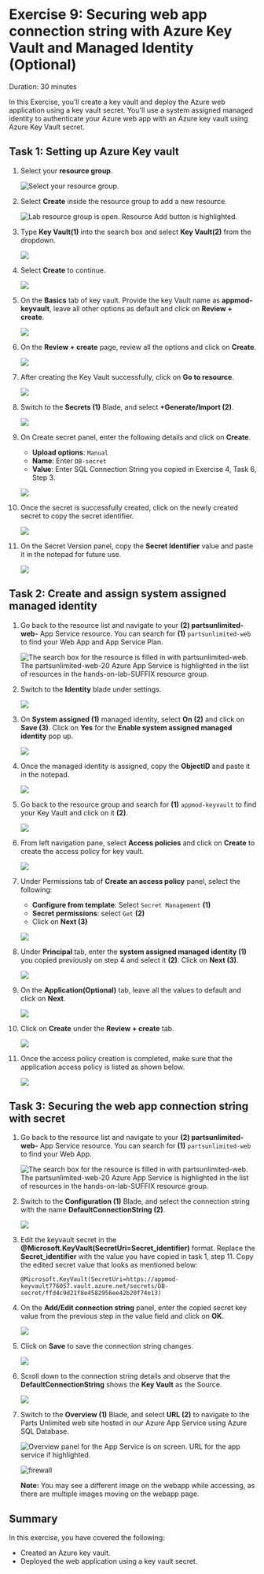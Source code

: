 # Exercise 9: Securing web app connection string with Azure Key Vault and Managed Identity (Optional)
Duration: 30 minutes

In this Exercise, you'll create a key vault and deploy the Azure web application using a key vault secret. You'll use a system assigned managed identity to authenticate your Azure web app with an Azure key vault using Azure Key Vault secret.

## Task 1: Setting up Azure Key vault

1. Select your **resource group**. 

   ![Select your resource group.](media/resource-group-1.png "Resource Group")

1. Select **Create** inside the resource group to add a new resource.

    ![Lab resource group is open. Resource Add button is highlighted.](media/portal-add-resource-1.png "Lab Resource Group")
    
1. Type **Key Vault(1)** into the search box and select **Key Vault(2)** from the dropdown.

    ![](media/lab9_01.png)

1. Select **Create** to continue.

    ![](media/lab9_02.png)
    
1. On the **Basics** tab of key vault. Provide the key Vault name as **appmod-keyvault<inject key="DeploymentID" enableCopy="false"/>**, leave all other options as default and click on **Review + create**.

    ![](media/lab9_03.png)
    
1. On the **Review + create** page, review all the options and click on **Create**.

    ![](media/lab9_04.png)
    
1. After creating the Key Vault successfully, click on **Go to resource**.

    ![](media/lab9_09.png)

1. Switch to the **Secrets (1)** Blade, and select **+Generate/Import (2)**.

   ![](media/lab9_05.png)
   
1. On Create secret panel, enter the following details and click on **Create**.
   
   - **Upload options**: `Manual`
   - **Name**: Enter `DB-secret`
   - **Value**: Enter SQL Connection String you copied in Exercise 4, Task 6, Step 3.

   ![](media/lab9_06.png)
   
1. Once the secret is successfully created, click on the newly created secret to copy the secret identifier.

   ![](media/lab9_07.png)

1. On the Secret Version panel, copy the **Secret Identifier** value and paste it in the notepad for future use.

   ![](media/lab9_08.png)
   
## Task 2: Create and assign system assigned managed identity

1. Go back to the resource list and navigate to your **(2) partsunlimited-web-<inject key="DeploymentID" enableCopy="false"/>**
App Service resource. You can search for **(1)** `partsunlimited-web` to find your Web App and App Service Plan.

   ![The search box for the resource is filled in with partsunlimited-web. The partsunlimited-web-20 Azure App Service is highlighted in the list of resources in the hands-on-lab-SUFFIX resource group.](media/resource-group-appservice-resource.png "Resources")
   
1. Switch to the **Identity** blade under settings.
   
   ![](media/Identity1.png)
   
1. On **System assigned (1)** managed identity, select **On (2)** and click on **Save (3)**. Click on **Yes** for the **Enable system assigned managed identity** pop up.

   ![](media/Identity2.png)
   
1. Once the managed identity is assigned, copy the **ObjectID** and paste it in the notepad.

   ![](media/Identity_03.png)
   
1. Go back to the resource group and search for **(1)** `appmod-keyvault` to find your Key Vault and click on it **(2)**.

   ![](media/Identity3.png)
   
1. From left navigation pane, select **Access policies** and click on **Create** to create the access policy for key vault.

   ![](media/Identity4.png)
 
1. Under Permissions tab of **Create an access policy** panel, select the following:

   - **Configure from template**: Select `Secret Management` **(1)**
   - **Secret permissions**: select `Get` **(2)**
   - Click on **Next (3)**

   ![](media/Identity5.png)
   
1. Under **Principal** tab, enter the **system assigned managed identity (1)** you copied previously on step 4 and select it **(2)**. Click on **Next (3)**.

   ![](media/Identity6.png)
   
1. On the **Application(Optional)** tab, leave all the values to default and click on **Next**.

   ![](media/key-update.png)

1. Click on **Create** under the **Review + create** tab.

    ![](media/Identity7.png)
    
1. Once the access policy creation is completed, make sure that the application access policy is listed as shown below.

   ![](media/Identity8.png)
    
    
## Task 3: Securing the web app connection string with secret

1. Go back to the resource list and navigate to your **(2) partsunlimited-web-<inject key="DeploymentID" enableCopy="false"/>**
App Service resource. You can search for **(1)** `partsunlimited-web` to find your Web App.

   ![The search box for the resource is filled in with partsunlimited-web. The partsunlimited-web-20 Azure App Service is highlighted in the list of resources in the hands-on-lab-SUFFIX resource group.](media/resource-group-appservice-resource.png "Resources")

1. Switch to the **Configuration (1)** Blade, and select the connection string with the name **DefaultConnectionString (2)**.

   ![](media/connection1.png)
   
1. Edit the keyvault secret in the **@Microsoft.KeyVault(SecretUri=Secret_identifier)** format. Replace the **Secret_identifier** with the value you have copied in task 1, step 11. Copy the edited secret value that looks as mentioned below:

    `@Microsoft.KeyVault(SecretUri=https://appmod-keyvault776057.vault.azure.net/secrets/DB-secret/ffd4c9d21f8e4582956ee42b20f74e13)`
 
1. On the **Add/Edit connection string** panel, enter the copied secret key value from the previous step in the value field and click on **OK**.

   ![](media/connection2.png)
   
1. Click on **Save** to save the connection string changes.

    ![](media/connection3.png)
    
1. Scroll down to the connection string details and observe that the **DefaultConnectionString** shows the **Key Vault** as the Source.
   
   ![](media/connection4.png)
   
1. Switch to the **Overview (1)** Blade, and select **URL (2)** to navigate to the Parts Unlimited web site hosted in our Azure App Service using Azure SQL Database.

    ![Overview panel for the App Service is on screen. URL for the app service if highlighted.](media/app-service-navigate-to-app-url.png "App Service public URL")
    
    ![firewall](media/E7T3S7.png)
    
    
   **Note:** You may see a different image on the webapp while accessing, as there are multiple images moving on the webapp page.
   
   
 ## Summary
 
In this exercise, you have covered the following:
  
   - Created an Azure key vault.
   - Deployed the web application using a key vault secret.
